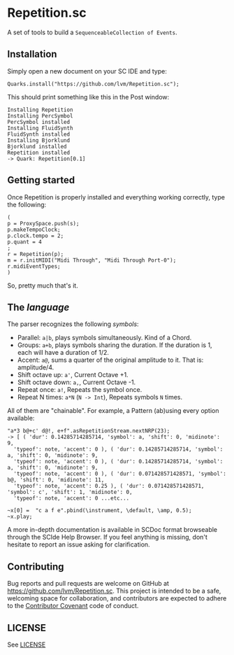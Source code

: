 # Repetition.sc

A set of tools to build a `SequenceableCollection of Events`.

## Installation

Simply open a new document on your SC IDE and type:

    Quarks.install("https://github.com/lvm/Repetition.sc");

This should print something like this in the Post window:

    Installing Repetition
    Installing PercSymbol
    PercSymbol installed
    Installing FluidSynth
    FluidSynth installed
    Installing Bjorklund
    Bjorklund installed
    Repetition installed
    -> Quark: Repetition[0.1]

## Getting started

Once Repetition is properly installed and everything working correctly, type the following:

    (
    p = ProxySpace.push(s);
    p.makeTempoClock;
    p.clock.tempo = 2;
    p.quant = 4
    ;
    r = Repetition(p);
    m = r.initMIDI("Midi Through", "Midi Through Port-0");
    r.midiEventTypes;
    )


So, pretty much that's it.

## The *language*

The parser recognizes the following _symbols_:

* Parallel: `a|b`, plays symbols simultaneously. Kind of a Chord.
* Groups: `a+b`, plays symbols sharing the duration. If the duration is 1, each will have a duration of 1/2.
* Accent: `a@`, sums a quarter of the original amplitude to it. That is: amplitude/4.
* Shift octave up: `a'`, Current Octave +1.
* Shift octave down: `a,`, Current Octave -1.
* Repeat once: `a!`, Repeats the symbol once.
* Repeat N times: `a*N` (`N -> Int`), Repeats symbols `N` times.

All of them are "chainable". For example, a Pattern (ab)using every option available:

```
"a*3 b@+c' d@!, e+f".asRepetitionStream.nextNRP(23);
-> [ ( 'dur': 0.14285714285714, 'symbol': a, 'shift': 0, 'midinote': 9,
  'typeof': note, 'accent': 0 ), ( 'dur': 0.14285714285714, 'symbol': a, 'shift': 0, 'midinote': 9,
  'typeof': note, 'accent': 0 ), ( 'dur': 0.14285714285714, 'symbol': a, 'shift': 0, 'midinote': 9,
  'typeof': note, 'accent': 0 ), ( 'dur': 0.071428571428571, 'symbol': b@, 'shift': 0, 'midinote': 11,
  'typeof': note, 'accent': 0.25 ), ( 'dur': 0.071428571428571, 'symbol': c', 'shift': 1, 'midinote': 0,
  'typeof': note, 'accent': 0 ...etc...
```

```
~x[0] =  "c a f e".pbind(\instrument, \default, \amp, 0.5);
~x.play;
```

A more in-depth documentation is available in SCDoc format browseable through the SCIde Help Browser. If you feel anything is missing, don't hesitate to report an issue asking for clarification.


## Contributing

Bug reports and pull requests are welcome on GitHub at https://github.com/lvm/Repetition.sc. This project is intended to be a safe, welcoming space for collaboration, and contributors are expected to adhere to the [Contributor Covenant](http://contributor-covenant.org) code of conduct.

## LICENSE

See [LICENSE](LICENSE)
